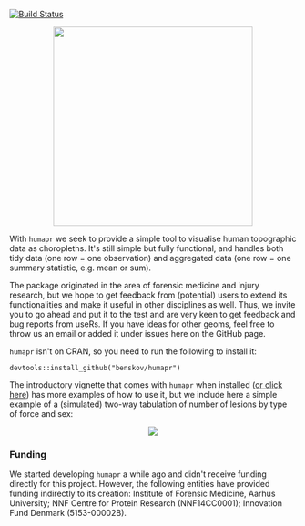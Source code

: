 [![Build Status](https://travis-ci.org/benskov/humapr.svg?branch=master)](https://travis-ci.org/benskov/humapr)

<p align="center"><img src="https://raw.githubusercontent.com/benskov/humapr/master/public_figures/logo_name.png" height="350"></p>

With `humapr` we seek to provide a simple tool to visualise human topographic data as choropleths. It's still simple but fully functional, and handles both tidy data (one row = one observation) and aggregated data (one row = one summary statistic, e.g. mean or sum). 

The package originated in the area of forensic medicine and injury research, but we hope to get feedback from (potential) users to extend its functionalities and make it useful in other disciplines as well. Thus, we invite you to go ahead and put it to the test and are very keen to get feedback and bug reports from useRs. If you have ideas for other geoms, feel free to throw us an email or added it under issues here on the GitHub page. 

`humapr` isn't on CRAN, so you need to run the following to install it:

```
devtools::install_github("benskov/humapr")
``` 

The introductory vignette that comes with `humapr` when installed ([or click here](http://htmlpreview.github.io/?https://github.com/benskov/humapr/blob/master/inst/doc/intro_to_humapr.html)) has more examples of how to use it, but we include here a simple example of a (simulated) two-way tabulation of number of lesions by type of force and sex:

<p align="center"><img src="https://raw.githubusercontent.com/benskov/humapr/master/public_figures/example_grid_trauma_gender.png"></p>



### Funding
We started developing `humapr` a while ago and didn't receive funding directly for this project. However, the following entities have provided funding indirectly to its creation: Institute of Forensic Medicine, Aarhus University; NNF Centre for Protein Research (NNF14CC0001); Innovation Fund Denmark (5153-00002B).
